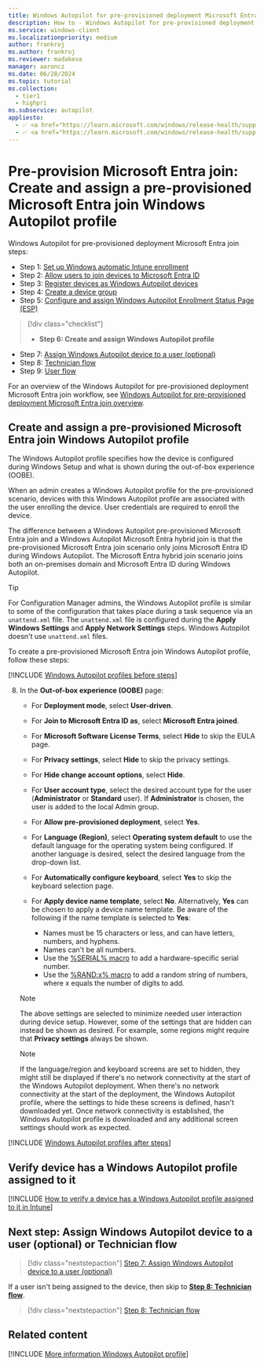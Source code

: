 ```yaml
---
title: Windows Autopilot for pre-provisioned deployment Microsoft Entra join - Step 6 of 9 - Create and assign a pre-provisioned Microsoft Entra join Windows Autopilot profile
description: How to - Windows Autopilot for pre-provisioned deployment Microsoft Entra join - Step 6 of 9 - Create and assign a pre-provisioned Microsoft Entra join Windows Autopilot profile.
ms.service: windows-client
ms.localizationpriority: medium
author: frankroj
ms.author: frankroj
ms.reviewer: madakeva
manager: aaroncz
ms.date: 06/28/2024
ms.topic: tutorial
ms.collection:
  - tier1
  - highpri
ms.subservice: autopilot
appliesto:
  - ✅ <a href="https://learn.microsoft.com/windows/release-health/supported-versions-windows-client" target="_blank">Windows 11</a>
  - ✅ <a href="https://learn.microsoft.com/windows/release-health/supported-versions-windows-client" target="_blank">Windows 10</a>
---
```


# Pre-provision Microsoft Entra join: Create and assign a pre-provisioned Microsoft Entra join Windows Autopilot profile

Windows Autopilot for pre-provisioned deployment Microsoft Entra join steps:

- Step 1: [Set up Windows automatic Intune enrollment](azure-ad-join-automatic-enrollment.md)
- Step 2: [Allow users to join devices to Microsoft Entra ID](azure-ad-join-allow-users-to-join.md)
- Step 3: [Register devices as Windows Autopilot devices](azure-ad-join-register-device.md)
- Step 4: [Create a device group](azure-ad-join-device-group.md)
- Step 5: [Configure and assign Windows Autopilot Enrollment Status Page (ESP)](azure-ad-join-esp.md)

> [!div class="checklist"]
>
> - **Step 6: Create and assign Windows Autopilot profile**

- Step 7: [Assign Windows Autopilot device to a user (optional)](azure-ad-join-assign-device-to-user.md)
- Step 8: [Technician flow](azure-ad-join-technician-flow.md)
- Step 9: [User flow](azure-ad-join-user-flow.md)

For an overview of the Windows Autopilot for pre-provisioned deployment Microsoft Entra join workflow, see [Windows Autopilot for pre-provisioned deployment Microsoft Entra join overview](azure-ad-join-workflow.md#workflow).

## Create and assign a pre-provisioned Microsoft Entra join Windows Autopilot profile

The Windows Autopilot profile specifies how the device is configured during Windows Setup and what is shown during the out-of-box experience (OOBE).

When an admin creates a Windows Autopilot profile for the pre-provisioned scenario, devices with this Windows Autopilot profile are associated with the user enrolling the device. User credentials are required to enroll the device.

The difference between a Windows Autopilot pre-provisioned Microsoft Entra join and a Windows Autopilot Microsoft Entra hybrid join is that the pre-provisioned Microsoft Entra join scenario only joins Microsoft Entra ID during Windows Autopilot. The Microsoft Entra hybrid join scenario joins both an on-premises domain and Microsoft Entra ID during Windows Autopilot.

> [!TIP]
>
> For Configuration Manager admins, the Windows Autopilot profile is similar to some of the configuration that takes place during a task sequence via an `unattend.xml` file. The `unattend.xml` file is configured during the **Apply Windows Settings** and **Apply Network Settings** steps. Windows Autopilot doesn't use `unattend.xml` files.

To create a pre-provisioned Microsoft Entra join Windows Autopilot profile, follow these steps:

[!INCLUDE [Windows Autopilot profiles before steps](../includes/autopilot-profile-steps-before.md)]

8. In the **Out-of-box experience (OOBE)** page:

      - For **Deployment mode**, select **User-driven**.

      - For **Join to Microsoft Entra ID as**, select **Microsoft Entra joined**.

      - For **Microsoft Software License Terms**, select **Hide** to skip the EULA page.

      - For **Privacy settings**, select **Hide** to skip the privacy settings.

      - For **Hide change account options**, select **Hide**.

      - For **User account type**, select the desired account type for the user (**Administrator** or **Standard** user). If **Administrator** is chosen, the user is added to the local Admin group.

      - For **Allow pre-provisioned deployment**, select **Yes**.

      - For **Language (Region)**, select **Operating system default** to use the default language for the operating system being configured. If another language is desired, select the desired language from the drop-down list.

      - For **Automatically configure keyboard**, select **Yes** to skip the keyboard selection page.

      - For **Apply device name template**, select **No**. Alternatively, **Yes** can be chosen to apply a device name template. Be aware of the following if the name template is selected to **Yes**:

        - Names must be 15 characters or less, and can have letters, numbers, and hyphens.
        - Names can't be all numbers.
        - Use the [%SERIAL% macro](/windows/client-management/mdm/accounts-csp) to add a hardware-specific serial number.
        - Use the [%RAND:x% macro](/windows/client-management/mdm/accounts-csp) to add a random string of numbers, where x equals the number of digits to add.

      > [!NOTE]
      >
      > The above settings are selected to minimize needed user interaction during device setup. However, some of the settings that are hidden can instead be shown as desired. For example, some regions might require that **Privacy settings** always be shown.

      > [!NOTE]
      >
      > If the language/region and keyboard screens are set to hidden, they might still be displayed if there's no network connectivity at the start of the Windows Autopilot deployment. When there's no network connectivity at the start of the deployment, the Windows Autopilot profile, where the settings to hide these screens is defined, hasn't downloaded yet. Once network connectivity is established, the Windows Autopilot profile is downloaded and any additional screen settings should work as expected.

[!INCLUDE [Windows Autopilot profiles after steps](../includes/autopilot-profile-steps-after.md)]

## Verify device has a Windows Autopilot profile assigned to it

[!INCLUDE [How to verify a device has a Windows Autopilot profile assigned to it in Intune](../includes/verify-autopilot-profile-assignment.md)]

## Next step: Assign Windows Autopilot device to a user (optional) or Technician flow

> [!div class="nextstepaction"]
> [Step 7: Assign Windows Autopilot device to a user (optional)](azure-ad-join-assign-device-to-user.md)

If a user isn't being assigned to the device, then skip to **[Step 8: Technician flow](azure-ad-join-technician-flow.md)**.

> [!div class="nextstepaction"]
> [Step 8: Technician flow](azure-ad-join-technician-flow.md)

## Related content

[!INCLUDE [More information Windows Autopilot profile](../includes/more-info-autopilot-profile.md)]
